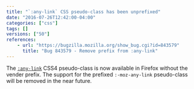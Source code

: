 ```yaml
---
title: "`:any-link` CSS pseudo-class has been unprefixed"
date: "2016-07-26T12:42:00-04:00"
categories: ["css"]
tags: []
versions: ["50"]
references:
    - url: "https://bugzilla.mozilla.org/show_bug.cgi?id=843579"
      title: "Bug 843579 - Remove prefix from :any-link"
---
```

The [`:any-link`](https://developer.mozilla.org/docs/Web/CSS/:any-link) CSS4 pseudo-class is now available in Firefox without the vender prefix. The support for the prefixed `:-moz-any-link` pseudo-class will be removed in the near future.
